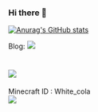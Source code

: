 ### Hi there 👋

<!--
**itscola/itscola** is a ✨ _special_ ✨ repository because its `README.md` (this file) appears on your GitHub profile.

Here are some ideas to get you started:

- 🔭 I’m currently working on ...
- 🌱 I’m currently learning ...
- 👯 I’m looking to collaborate on ...
- 🤔 I’m looking for help with ...
- 💬 Ask me about ...
- 📫 How to reach me: ...
- 😄 Pronouns: ...
- ⚡ Fun fact: ...
-->

[![Anurag's GitHub stats](https://github-readme-stats.vercel.app/api?username=itscola)](https://github.com/anuraghazra/github-readme-stats) 

Blog: [![](https://img.shields.io/badge/blog-@White_cola-blue.svg)](https://whitecola.top/)   
# ![](https://komarev.com/ghpvc/?username=itscola)

<!-- ### My Projects:   
[![](https://img.shields.io/badge/MinecraftLauncherCore-Colability-red.svg)](https://github.com/RevollCode/Colability)      
[![](https://img.shields.io/badge/MagicList[BukkitPlugin]-PowerfulWhiteList-blue.svg)](https://github.com/itscola/MagicList)
[![](https://img.shields.io/badge/HiPlugin[BukkitPlugin]-FrameWork-blue.svg)](https://github.com/itscola/HiPlugin)
[![](https://img.shields.io/badge/GDPOfChinaForecasting-ByMachineLearning-orange.svg)](https://github.com/itscola/GDPOfChinaForecasting)
[![](https://img.shields.io/badge/DoubleClick-FabricMod-yellow.svg)](https://github.com/itscola/doubleclick)  
[![](https://img.shields.io/badge/MCPL-MCPlayer-green.svg)](https://github.com/itscola/MCPL)
[![](https://img.shields.io/badge/ITech[BukkitPlugin]-TechPlugin-grey.svg)](https://github.com/itscola/ITech)
[![](https://img.shields.io/badge/BukkitWhitelist[BukkitPlugin]-更好的白名单插件-grey.svg)](https://github.com/itscola/BukkitWhiteList)  etc. -->

Minecraft ID : White_cola   
[![](https://img.shields.io/badge/White_cola-NameMC-blue.svg)](https://namemc.com/profile/White_cola.1)

